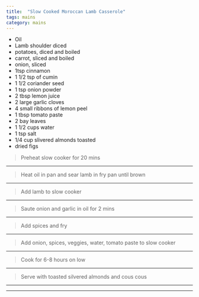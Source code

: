 ```yaml
---
title:  "Slow Cooked Moroccan Lamb Casserole"
tags: mains
category: mains
---
```


* Oil
* Lamb shoulder diced
* potatoes, diced and boiled
* carrot, sliced and boiled
* onion, sliced 
* 1tsp cinnamon
* 1 1/2 tsp of cumin 
* 1 1/2 coriander seed
* 1 tsp onion powder
* 2 tbsp lemon juice
* 2 large garlic cloves
* 4 small ribbons of lemon peel 
* 1 tbsp tomato paste
* 2 bay leaves
* 1 1/2 cups water 
* 1 tsp salt
* 1/4 cup slivered almonds toasted 
* dried figs 


> Preheat slow cooker for 20 mins

---

> Heat oil in pan and sear lamb in fry pan until brown

---

> Add lamb to slow cooker 

---

> Saute onion and garlic in oil for 2 mins 

---

> Add spices and fry

---

> Add onion, spices, veggies, water, tomato paste to slow cooker

---

> Cook for 6-8 hours on low 

---

> Serve with toasted silvered almonds and cous cous 

---


---
